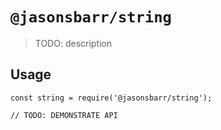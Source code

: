 # `@jasonsbarr/string`

> TODO: description

## Usage

```
const string = require('@jasonsbarr/string');

// TODO: DEMONSTRATE API
```

